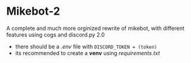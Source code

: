 # Mikebot-2
A complete and much more orginized rewrite of mikebot, with different features using cogs and discord.py 2.0
- there should be a *.env* file with ```DISCORD_TOKEN = (token)``` 
- its recommended to create a **venv** using *requirements.txt*
